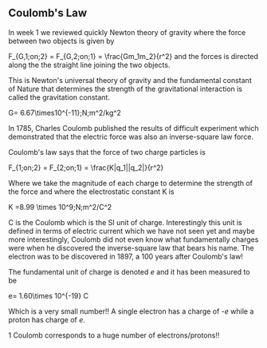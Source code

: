 ## Coulomb's Law

In week 1 we reviewed quickly Newton theory of gravity where the force between two objects is given by 

<lrn-math>F_{G,1\;on\;2} = F_{G,2\;on\;1} = \frac{Gm_1m_2}{r^2} </lrn-math> and the forces is directed along the the straight line joining the two objects. 

This is Newton's universal theory of gravity and the fundamental constant of Nature that determines the strength of the gravitational interaction is called the gravitation constant. 

<lrn-math>G= 6.67\times10^{-11}\;N\;m^2/kg^2 </lrn-math>

In 1785, Charles Coulomb published the results of difficult experiment which demonstrated that the electric force was also an inverse-square law force. 

Coulomb's law says that the force of two charge particles is 

<lrn-math>F_{1\;on\;2} = F_{2\;on\;1} = \frac{K|q_1||q_2|}{r^2} </lrn-math>

Where we take the magnitude of each charge to determine the strength of the force and where the electrostatic constant K is 

<lrn-math> K =8.99 \times 10^9\;N\;m^2/C^2 </lrn-math>

<lrndesign-sidenote label="Instructor Note" icon="bookmark" bg-color="#c2e5f2">
C is the Coulomb which is the SI unit of charge. Interestingly this unit is defined in terms of electric current which we have not seen yet and maybe more interestingly, Coulomb did not even know what fundamentally charges were when he discovered the inverse-square law that bears his name. The electron was to be discovered in 1897, a 100 years after Coulomb's law!
</lrndesign-sidenote>


The fundamental unit of charge is denoted _e_ and it has been measured to be 

<lrn-math> e= 1.60\times 10^{-19} C </lrn-math> 

Which is a very small number!! A single electron has a charge of -_e_ while a proton has charge of _e_. 

1 Coulomb corresponds to a huge number of electrons/protons!!